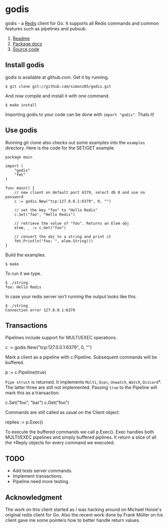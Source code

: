 # godis

godis - a [Redis](http://redis.io) client for Go. It supports all Redis commands
and common features such as pipelines and pubsub.

1. [Readme](http://susr.org/godis/)
2. [Package docs](http://susr.org/godis/pkg/)
3. [Source code](https://github.com/simonz05/godis)

## Install godis

godis is available at github.com. Get it by running.

    $ git clone git://github.com/simonz05/godis.git

And now compile and install it with one command.

    $ make install

Importing godis to your code can be done with `import "godis"`. Thats it!

## Use godis

Running git clone also checks out some examples into the `examples` directory.
Here is the code for the SET/GET example.

    package main

    import (
        "godis"
        "fmt"
    )

    func main() {
        // new client on default port 6379, select db 0 and use no password
        c := godis.New("tcp:127.0.0.1:6379", 0, "") 

        // set the key "foo" to "Hello Redis"
        c.Set("foo", "Hello Redis")

        // retrieve the value of "foo". Returns an Elem obj
        elem, _ := c.Get("foo")

        // convert the obj to a string and print it 
        fmt.Println("foo: ", elem.String())
    }

Build the examples. 

    $ make 

To run it we type.

    $ ./string
    foo: Hello Redis

In case your redis server isn't running the output looks like this.

    $ ./string 
    Connection error 127.0.0.1:6379

## Transactions

Pipelines include support for MULTI/EXEC operations.

   c := godis.New("tcp:127.0.0.1:6379", 0, "")

Mark a client as a pipeline with c.Pipeline. Subsequent commands will
be buffered.

   p := c.Pipeline(true)

`Pipe struct` is returned. It implements `Multi`, `Exec`, `Unwatch`*,
`Watch`*, `Discard`*. The latter three are still not implemented.
Passing `true` to the Pipeline will mark this as a transaction.

   c.Set("foo", "bar")
   c.Get("foo")

Commands are still called as usual on the Client object.

   replies := p.Exec()

To execute the buffered commands we call p.Exec(). Exec handles both
MULTI/EXEC pipelines and simply buffered piplines. It return a slice
of all the *Reply objects for every command we executed.

## TODO

  * Add tests server commands.
  * Implement transactions.
  * Pipeline need more testing.

## Acknowledgment

The work on this client started as I was hacking around on Michael Hoisie's
original redis client for Go. Also the recent work done by Frank Müller on his
client gave me some pointers how to better handle return values. 
